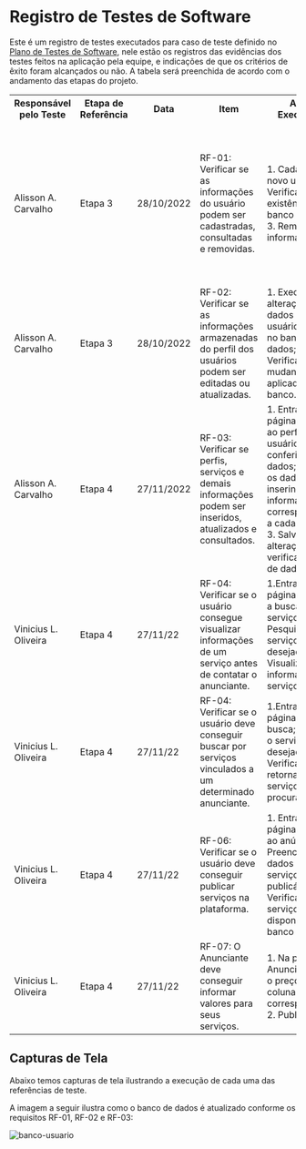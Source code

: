 # Registro de Testes de Software

Este é um registro de testes executados para caso de teste definido no <a href="docs/08-Plano de Testes de Software.md">Plano de Testes de Software</a>, nele estão os registros das evidências dos testes feitos na aplicação pela equipe, e indicações de que os critérios de êxito foram alcançados ou não. A tabela será preenchida de acordo com o andamento das etapas do projeto.

<table>
    <tr>
        <th>Responsável pelo Teste</th>
        <th>Etapa de Referência</th>
        <th>Data</th>
        <th>Item</th>
        <th>Ações Executadas</th>
        <th>Validação</th>
        <th>Avaliação</th>
    </tr>
    <tr>
        <td>Alisson A. Carvalho</td>
        <td>Etapa 3</td>
        <td>28/10/2022</td>
        <td>RF-01: Verificar se as informações do usuário podem ser cadastradas, consultadas e removidas.</td>
        <td>1. Cadastrar novo usuário; 2. Verificar existência no banco de dados; 3. Remover informações.</td>
        <td>O teste foi executado com sucesso</td>
        <td>O cadastro foi executado com sucesso e armazenado no banco de dados, após consulta os dados foram alterados e removidos pela própria interface.</td>
    </tr>
    <tr>
        <td>Alisson A. Carvalho</td>
        <td>Etapa 3</td>
        <td>28/10/2022</td>
        <td>RF-02: Verificar se as informações armazenadas do perfil dos usuários podem ser editadas ou atualizadas.</td>
        <td>1. Executar alteração de dados de usuário existente no banco de dados; 2. Verificar se as mudanças foram aplicadas no banco.</td>
        <td>O teste foi executado com sucesso</td>
        <td>Os dados foram alterados e atualizados corretamente no banco de dados.</td>
    </tr>
    <tr>
        <td>Alisson A. Carvalho</td>
        <td>Etapa 4</td>
        <td>27/11/2022</td>
        <td>RF-03: Verificar se perfis, serviços e demais informações podem ser inseridos, atualizados e consultados.</td>
        <td>1. Entrar na página referente ao perfil do usuário e conferir os dados; 2. Editar os dados inserindo as informações correspondentes a cada campo; 3. Salvar as alterações e verificar o banco de dados.</td>
        <td>O teste foi executado com sucesso</td>
        <td>Informações adicionais de Perfil e Serviços foram inseridas e armazenadas corretamente no banco de dados da aplicação.</td>
    </tr>
    <tr>
        <td>Vinicius L. Oliveira</td>
        <td>Etapa 4</td>
        <td>27/11/22</td>
        <td>RF-04: Verificar se o usuário consegue visualizar informações de um serviço antes de contatar o anunciante.</td>
        <td>1.Entrar na página referente a busca de serviços; 2. Pesquisar pelo serviço desejado; Visualizar as informações do serviço. </td>
        <td>O teste foi executado com sucesso</td>
        <td>Informações sobre o anúncio foram visualizadas na página de busca. </td>
    </tr>
    <tr>
        <td>Vinicius L. Oliveira</td>
        <td>Etapa 4</td>
        <td>27/11/22</td>
        <td>RF-04: Verificar se o usuário deve conseguir buscar por serviços vinculados a um determinado anunciante.</td>
        <td>1.Entrar na página de busca; 2. Digitar o serviço desejado; 3. Verificar se foi retornado o serviço procurado. </td>
        <td>O teste foi excutado com sucesso</td>
        <td>A busca  dos anúncios no banco de dados teve o retorno do serviço dos anunciantes desejado. </td>
    </tr>
    <tr>
        <td>Vinicius L. Oliveira</td>
        <td>Etapa 4</td>
        <td>27/11/22</td>
        <td>RF-06: Verificar se o usuário deve conseguir publicar serviços na plataforma.</td>
        <td>1. Entrar na página referente ao anúncio; 2. Preencher os dados do serviço e publicá-lo; 3. Verificar se o serviço está disponível no banco de dados.   </td>
        <td>O teste foi excutado com sucesso</td>
        <td>A publicação do anúncio foi executada e armazenada no banco de dados com sucesso. </td>
    </tr>
    <tr>
        <td>Vinicius L. Oliveira</td>
        <td>Etapa 4</td>
        <td>27/11/22</td>
        <td>RF-07: O Anunciante deve conseguir informar valores para seus serviços.</td>
        <td>1. Na página Anunciar, inserir o preço na coluna correspondente; 2. Publicar. </td>
        <td>O teste foi excutado com sucesso</td>
        <td>O preço foi inserido com sucesso na barra de dados do anúncio. </td>
    </tr>
</table>

## Capturas de Tela

Abaixo temos capturas de tela ilustrando a execução de cada uma das referências de teste.

A imagem a seguir ilustra como o banco de dados é atualizado conforme os requisitos RF-01, RF-02 e RF-03:

![banco-usuario](https://user-images.githubusercontent.com/100442612/204148566-2e4a2e54-4fb6-4da3-b959-e355dd8e9ceb.png)

